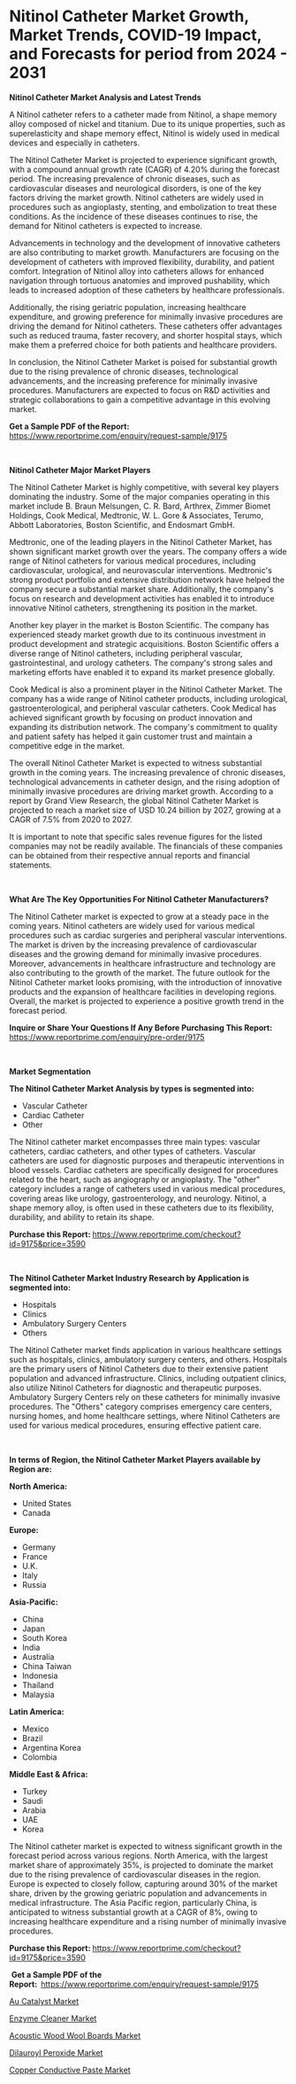 <p><h1>Nitinol Catheter Market Growth, Market Trends, COVID-19 Impact, and Forecasts for period from 2024 - 2031</h1></p><p><strong>Nitinol Catheter Market Analysis and Latest Trends</strong></p>
<p><p>A Nitinol catheter refers to a catheter made from Nitinol, a shape memory alloy composed of nickel and titanium. Due to its unique properties, such as superelasticity and shape memory effect, Nitinol is widely used in medical devices and especially in catheters.</p><p>The Nitinol Catheter Market is projected to experience significant growth, with a compound annual growth rate (CAGR) of 4.20% during the forecast period. The increasing prevalence of chronic diseases, such as cardiovascular diseases and neurological disorders, is one of the key factors driving the market growth. Nitinol catheters are widely used in procedures such as angioplasty, stenting, and embolization to treat these conditions. As the incidence of these diseases continues to rise, the demand for Nitinol catheters is expected to increase.</p><p>Advancements in technology and the development of innovative catheters are also contributing to market growth. Manufacturers are focusing on the development of catheters with improved flexibility, durability, and patient comfort. Integration of Nitinol alloy into catheters allows for enhanced navigation through tortuous anatomies and improved pushability, which leads to increased adoption of these catheters by healthcare professionals.</p><p>Additionally, the rising geriatric population, increasing healthcare expenditure, and growing preference for minimally invasive procedures are driving the demand for Nitinol catheters. These catheters offer advantages such as reduced trauma, faster recovery, and shorter hospital stays, which make them a preferred choice for both patients and healthcare providers.</p><p>In conclusion, the Nitinol Catheter Market is poised for substantial growth due to the rising prevalence of chronic diseases, technological advancements, and the increasing preference for minimally invasive procedures. Manufacturers are expected to focus on R&D activities and strategic collaborations to gain a competitive advantage in this evolving market.</p></p>
<p><strong>Get a Sample PDF of the Report:&nbsp;</strong> <a href="https://www.reportprime.com/enquiry/request-sample/9175">https://www.reportprime.com/enquiry/request-sample/9175</a></p>
<p>&nbsp;</p>
<p><strong>Nitinol Catheter Major Market Players</strong></p>
<p><p>The Nitinol Catheter Market is highly competitive, with several key players dominating the industry. Some of the major companies operating in this market include B. Braun Melsungen, C. R. Bard, Arthrex, Zimmer Biomet Holdings, Cook Medical, Medtronic, W. L. Gore & Associates, Terumo, Abbott Laboratories, Boston Scientific, and Endosmart GmbH. </p><p>Medtronic, one of the leading players in the Nitinol Catheter Market, has shown significant market growth over the years. The company offers a wide range of Nitinol catheters for various medical procedures, including cardiovascular, urological, and neurovascular interventions. Medtronic's strong product portfolio and extensive distribution network have helped the company secure a substantial market share. Additionally, the company's focus on research and development activities has enabled it to introduce innovative Nitinol catheters, strengthening its position in the market. </p><p>Another key player in the market is Boston Scientific. The company has experienced steady market growth due to its continuous investment in product development and strategic acquisitions. Boston Scientific offers a diverse range of Nitinol catheters, including peripheral vascular, gastrointestinal, and urology catheters. The company's strong sales and marketing efforts have enabled it to expand its market presence globally.</p><p>Cook Medical is also a prominent player in the Nitinol Catheter Market. The company has a wide range of Nitinol catheter products, including urological, gastroenterological, and peripheral vascular catheters. Cook Medical has achieved significant growth by focusing on product innovation and expanding its distribution network. The company's commitment to quality and patient safety has helped it gain customer trust and maintain a competitive edge in the market.</p><p>The overall Nitinol Catheter Market is expected to witness substantial growth in the coming years. The increasing prevalence of chronic diseases, technological advancements in catheter design, and the rising adoption of minimally invasive procedures are driving market growth. According to a report by Grand View Research, the global Nitinol Catheter Market is projected to reach a market size of USD 10.24 billion by 2027, growing at a CAGR of 7.5% from 2020 to 2027.</p><p>It is important to note that specific sales revenue figures for the listed companies may not be readily available. The financials of these companies can be obtained from their respective annual reports and financial statements.</p></p>
<p>&nbsp;</p>
<p><strong>What Are The Key Opportunities For Nitinol Catheter Manufacturers?</strong></p>
<p><p>The Nitinol Catheter market is expected to grow at a steady pace in the coming years. Nitinol catheters are widely used for various medical procedures such as cardiac surgeries and peripheral vascular interventions. The market is driven by the increasing prevalence of cardiovascular diseases and the growing demand for minimally invasive procedures. Moreover, advancements in healthcare infrastructure and technology are also contributing to the growth of the market. The future outlook for the Nitinol Catheter market looks promising, with the introduction of innovative products and the expansion of healthcare facilities in developing regions. Overall, the market is projected to experience a positive growth trend in the forecast period.</p></p>
<p><strong>Inquire or Share Your Questions If Any Before Purchasing This Report:</strong> <a href="https://www.reportprime.com/enquiry/pre-order/9175">https://www.reportprime.com/enquiry/pre-order/9175</a></p>
<p>&nbsp;</p>
<p><strong>Market Segmentation</strong></p>
<p><strong>The Nitinol Catheter Market Analysis by types is segmented into:</strong></p>
<p><ul><li>Vascular Catheter</li><li>Cardiac Catheter</li><li>Other</li></ul></p>
<p><p>The Nitinol catheter market encompasses three main types: vascular catheters, cardiac catheters, and other types of catheters. Vascular catheters are used for diagnostic purposes and therapeutic interventions in blood vessels. Cardiac catheters are specifically designed for procedures related to the heart, such as angiography or angioplasty. The "other" category includes a range of catheters used in various medical procedures, covering areas like urology, gastroenterology, and neurology. Nitinol, a shape memory alloy, is often used in these catheters due to its flexibility, durability, and ability to retain its shape.</p></p>
<p><strong>Purchase this Report:&nbsp;</strong><a href="https://www.reportprime.com/checkout?id=9175&price=3590">https://www.reportprime.com/checkout?id=9175&price=3590</a></p>
<p>&nbsp;</p>
<p><strong>The Nitinol Catheter Market Industry Research by Application is segmented into:</strong></p>
<p><ul><li>Hospitals</li><li>Clinics</li><li>Ambulatory Surgery Centers</li><li>Others</li></ul></p>
<p><p>The Nitinol Catheter market finds application in various healthcare settings such as hospitals, clinics, ambulatory surgery centers, and others. Hospitals are the primary users of Nitinol Catheters due to their extensive patient population and advanced infrastructure. Clinics, including outpatient clinics, also utilize Nitinol Catheters for diagnostic and therapeutic purposes. Ambulatory Surgery Centers rely on these catheters for minimally invasive procedures. The "Others" category comprises emergency care centers, nursing homes, and home healthcare settings, where Nitinol Catheters are used for various medical procedures, ensuring effective patient care.</p></p>
<p>&nbsp;</p>
<p><strong>In terms of Region, the Nitinol Catheter Market Players available by Region are:</strong></p>
<p>
    <p> <strong> North America: </strong>
        <ul>
            <li>United States</li>
            <li>Canada</li>
        </ul>
        </p> 
    <p> <strong> Europe: </strong>
        <ul>
            <li>Germany</li>
            <li>France</li>
            <li>U.K.</li>
            <li>Italy</li>
            <li>Russia</li>
        </ul>
        </p> 
    <p> <strong> Asia-Pacific: </strong>
        <ul>
            <li>China</li>
            <li>Japan</li>
            <li>South Korea</li>
            <li>India</li>
            <li>Australia</li>
            <li>China Taiwan</li>
            <li>Indonesia</li>
            <li>Thailand</li>
            <li>Malaysia</li>
        </ul>
        </p> 
    <p> <strong> Latin America: </strong>
        <ul>
            <li>Mexico</li>
            <li>Brazil</li>
            <li>Argentina Korea</li>
            <li>Colombia</li>
        </ul>
        </p> 
    <p> <strong> Middle East & Africa: </strong>
        <ul>
            <li>Turkey</li>
            <li>Saudi</li>
            <li>Arabia</li>
            <li>UAE</li>
            <li>Korea</li>
        </ul>
    </p>
    </p>
<p><p>The Nitinol catheter market is expected to witness significant growth in the forecast period across various regions. North America, with the largest market share of approximately 35%, is projected to dominate the market due to the rising prevalence of cardiovascular diseases in the region. Europe is expected to closely follow, capturing around 30% of the market share, driven by the growing geriatric population and advancements in medical infrastructure. The Asia Pacific region, particularly China, is anticipated to witness substantial growth at a CAGR of 8%, owing to increasing healthcare expenditure and a rising number of minimally invasive procedures.</p></p>
<p><strong>Purchase this Report: </strong><a href="https://www.reportprime.com/checkout?id=9175&price=3590">https://www.reportprime.com/checkout?id=9175&price=3590</a></p>
<p>&nbsp;<strong>Get a Sample PDF of the Report:&nbsp;&nbsp;</strong><a href="https://www.reportprime.com/enquiry/request-sample/9175">https://www.reportprime.com/enquiry/request-sample/9175</a></p>
<p><strong></strong></p>
<p><p><a href="https://medium.com/@bellabbott/au-catalyst-market-research-report-its-history-and-forecast-2024-to-2031-844fcc35e8a6">Au Catalyst Market</a></p><p><a href="https://medium.com/@bellabbott/enzyme-cleaner-market-insights-into-market-cagr-market-trends-and-growth-strategies-c84572f6035b">Enzyme Cleaner Market</a></p><p><a href="https://medium.com/@bellabbott/acoustic-wood-wool-boards-market-analysis-its-cagr-market-segmentation-and-global-industry-1d0c1e7d9eea">Acoustic Wood Wool Boards Market</a></p><p><a href="https://medium.com/@bellabbott/analyzing-dilauroyl-peroxide-market-global-industry-perspective-and-forecast-2024-to-2031-997a43ec8e35">Dilauroyl Peroxide Market</a></p><p><a href="https://medium.com/@bellabbott/copper-conductive-paste-market-the-key-to-successful-business-strategy-forecast-till-2031-811285f0c18f">Copper Conductive Paste Market</a></p></p>